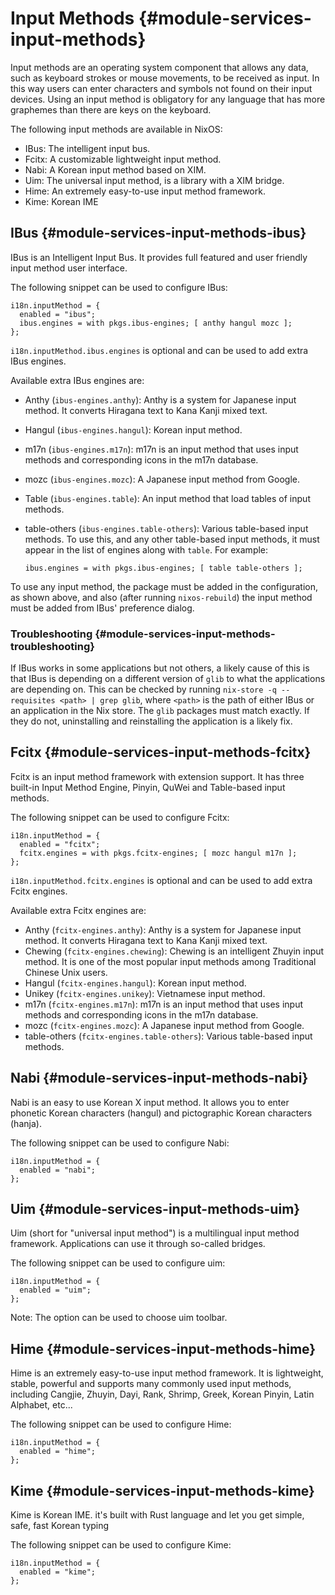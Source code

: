 # Input Methods {#module-services-input-methods}

Input methods are an operating system component that allows any data, such as
keyboard strokes or mouse movements, to be received as input. In this way
users can enter characters and symbols not found on their input devices.
Using an input method is obligatory for any language that has more graphemes
than there are keys on the keyboard.

The following input methods are available in NixOS:

  - IBus: The intelligent input bus.
  - Fcitx: A customizable lightweight input method.
  - Nabi: A Korean input method based on XIM.
  - Uim: The universal input method, is a library with a XIM bridge.
  - Hime: An extremely easy-to-use input method framework.
  - Kime: Korean IME

## IBus {#module-services-input-methods-ibus}

IBus is an Intelligent Input Bus. It provides full featured and user
friendly input method user interface.

The following snippet can be used to configure IBus:

```
i18n.inputMethod = {
  enabled = "ibus";
  ibus.engines = with pkgs.ibus-engines; [ anthy hangul mozc ];
};
```

`i18n.inputMethod.ibus.engines` is optional and can be used
to add extra IBus engines.

Available extra IBus engines are:

  - Anthy (`ibus-engines.anthy`): Anthy is a system for
    Japanese input method. It converts Hiragana text to Kana Kanji mixed text.
  - Hangul (`ibus-engines.hangul`): Korean input method.
  - m17n (`ibus-engines.m17n`): m17n is an input method that
    uses input methods and corresponding icons in the m17n database.
  - mozc (`ibus-engines.mozc`): A Japanese input method from
    Google.
  - Table (`ibus-engines.table`): An input method that load
    tables of input methods.
  - table-others (`ibus-engines.table-others`): Various
    table-based input methods. To use this, and any other table-based input
    methods, it must appear in the list of engines along with
    `table`. For example:

    ```
    ibus.engines = with pkgs.ibus-engines; [ table table-others ];
    ```

To use any input method, the package must be added in the configuration, as
shown above, and also (after running `nixos-rebuild`) the
input method must be added from IBus' preference dialog.

### Troubleshooting {#module-services-input-methods-troubleshooting}

If IBus works in some applications but not others, a likely cause of this
is that IBus is depending on a different version of `glib`
to what the applications are depending on. This can be checked by running
`nix-store -q --requisites <path> | grep glib`,
where `<path>` is the path of either IBus or an
application in the Nix store. The `glib` packages must
match exactly. If they do not, uninstalling and reinstalling the
application is a likely fix.

## Fcitx {#module-services-input-methods-fcitx}

Fcitx is an input method framework with extension support. It has three
built-in Input Method Engine, Pinyin, QuWei and Table-based input methods.

The following snippet can be used to configure Fcitx:

```
i18n.inputMethod = {
  enabled = "fcitx";
  fcitx.engines = with pkgs.fcitx-engines; [ mozc hangul m17n ];
};
```

`i18n.inputMethod.fcitx.engines` is optional and can be
used to add extra Fcitx engines.

Available extra Fcitx engines are:

  - Anthy (`fcitx-engines.anthy`): Anthy is a system for
    Japanese input method. It converts Hiragana text to Kana Kanji mixed text.
  - Chewing (`fcitx-engines.chewing`): Chewing is an
    intelligent Zhuyin input method. It is one of the most popular input
    methods among Traditional Chinese Unix users.
  - Hangul (`fcitx-engines.hangul`): Korean input method.
  - Unikey (`fcitx-engines.unikey`): Vietnamese input method.
  - m17n (`fcitx-engines.m17n`): m17n is an input method that
    uses input methods and corresponding icons in the m17n database.
  - mozc (`fcitx-engines.mozc`): A Japanese input method from
    Google.
  - table-others (`fcitx-engines.table-others`): Various
    table-based input methods.

## Nabi {#module-services-input-methods-nabi}

Nabi is an easy to use Korean X input method. It allows you to enter
phonetic Korean characters (hangul) and pictographic Korean characters
(hanja).

The following snippet can be used to configure Nabi:

```
i18n.inputMethod = {
  enabled = "nabi";
};
```

## Uim {#module-services-input-methods-uim}

Uim (short for "universal input method") is a multilingual input method
framework. Applications can use it through so-called bridges.

The following snippet can be used to configure uim:

```
i18n.inputMethod = {
  enabled = "uim";
};
```

Note: The [](#opt-i18n.inputMethod.uim.toolbar) option can be
used to choose uim toolbar.

## Hime {#module-services-input-methods-hime}

Hime is an extremely easy-to-use input method framework. It is lightweight,
stable, powerful and supports many commonly used input methods, including
Cangjie, Zhuyin, Dayi, Rank, Shrimp, Greek, Korean Pinyin, Latin Alphabet,
etc...

The following snippet can be used to configure Hime:

```
i18n.inputMethod = {
  enabled = "hime";
};
```

## Kime {#module-services-input-methods-kime}

Kime is Korean IME. it's built with Rust language and let you get simple, safe, fast Korean typing

The following snippet can be used to configure Kime:

```
i18n.inputMethod = {
  enabled = "kime";
};
```
